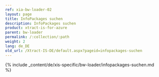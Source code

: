 ```yaml
---
ref: xia-bw-loader-02
layout: page
title: InfoPackages suchen
description: InfoPackages suchen
product: xtract-is-for-azure
parent: bw-loader
permalink: /:collection/:path
weight: 2
lang: de_DE
old_url: /Xtract-IS-DE/default.aspx?pageid=infopackages-suchen
---
```

{% include _content/de/xis-specific/bw-loader/infopackages-suchen.md %}
